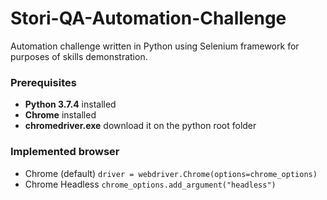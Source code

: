 # Stori-QA-Automation-Challenge
Automation challenge written in Python using Selenium framework for purposes of skills demonstration.

### Prerequisites
* **Python 3.7.4** installed
* **Chrome** installed
* **chromedriver.exe** download it on the python root folder

### Implemented browser
* Chrome (default) `driver = webdriver.Chrome(options=chrome_options)`
* Chrome Headless `chrome_options.add_argument("headless")`

